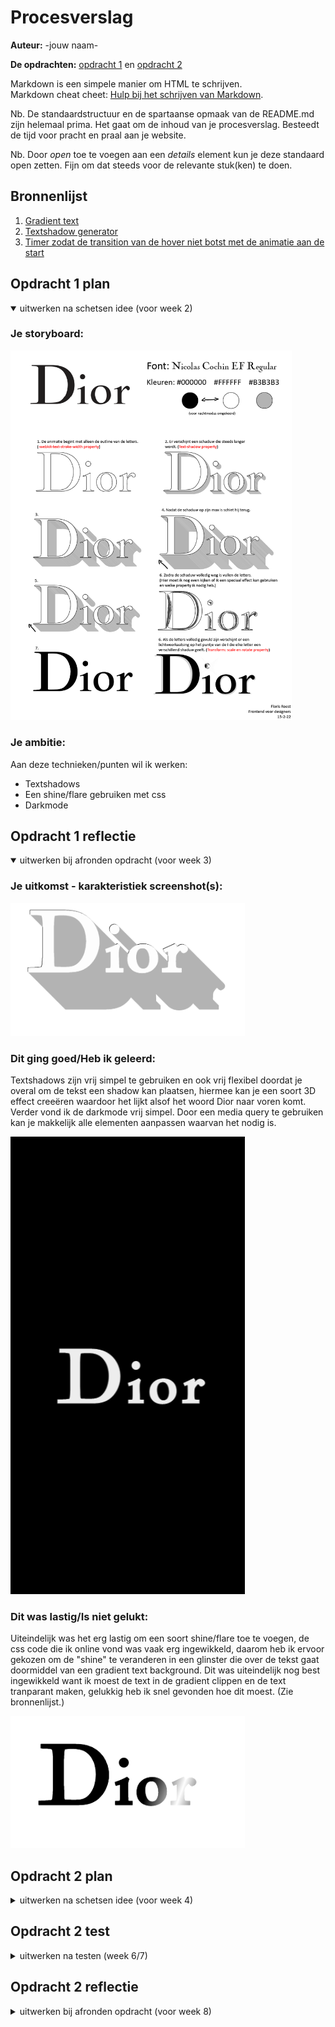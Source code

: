 # Procesverslag
**Auteur:** -jouw naam-

**De opdrachten:** [opdracht 1](opdracht1/index.html) en [opdracht 2](opdracht2/index.html)


Markdown is een simpele manier om HTML te schrijven.  
Markdown cheat cheet: [Hulp bij het schrijven van Markdown](https://github.com/adam-p/markdown-here/wiki/Markdown-Cheatsheet).

Nb. De standaardstructuur en de spartaanse opmaak van de README.md zijn helemaal prima. Het gaat om de inhoud van je procesverslag. Besteedt de tijd voor pracht en praal aan je website.

Nb. Door *open* toe te voegen aan een *details* element kun je deze standaard open zetten. Fijn om dat steeds voor de relevante stuk(ken) te doen.



## Bronnenlijst
  1. <a href="https://cssgradient.io/blog/css-gradient-text/">Gradient text</a>
  2. <a href="https://traverstodd.com/css3-rgba-long-shadow-generator/">Textshadow generator</a>
  3. <a href="https://www.w3schools.com/jsref/met_win_settimeout.asp">Timer zodat de transition van de hover niet botst met de animatie aan de start</a>



## Opdracht 1 plan

<details open>
  <summary>uitwerken na schetsen idee (voor week 2)</summary>


  ### Je storyboard:
  <img src="readme-images/Storyboard.png" width="450px" alt="storyboard voor opdracht 1">


  ### Je ambitie: 
  Aan deze technieken/punten wil ik werken:
  - Textshadows
  - Een shine/flare gebruiken met css
  - Darkmode
 
</details>



## Opdracht 1 reflectie

<details open>
  <summary>uitwerken bij afronden opdracht (voor week 3)</summary>


  ### Je uitkomst - karakteristiek screenshot(s):
  <img src="readme-images/dior3.png" width="375px" alt="uitomst opdracht 1">


  ### Dit ging goed/Heb ik geleerd: 
  Textshadows zijn vrij simpel te gebruiken en ook vrij flexibel doordat je overal om de tekst een shadow kan plaatsen, hiermee kan je een soort 3D effect creeëren waardoor het lijkt alsof het woord Dior naar voren komt.
  Verder vond ik de darkmode vrij simpel. Door een media query te gebruiken kan je makkelijk alle elementen aanpassen waarvan het nodig is.

  <img src="readme-images/dior.png" width="375px" alt="top">


  ### Dit was lastig/Is niet gelukt:
  Uiteindelijk was het erg lastig om een soort shine/flare toe te voegen, de css code die ik online vond was vaak erg ingewikkeld, daarom heb ik ervoor gekozen om de "shine" te veranderen in een glinster die over de tekst gaat doormiddel van een gradient text background. Dit was uiteindelijk nog best ingewikkeld want ik moest de text in de gradient clippen en de text tranparant maken, gelukkig heb ik snel gevonden hoe dit moest. (Zie bronnenlijst.)

  <img src="readme-images/dior2.png" width="375px" alt="bummer">
</details>



## Opdracht 2 plan

<details>
  <summary>uitwerken na schetsen idee (voor week 4)</summary>


  ### Je ontwerp:
  <img src="readme-images/dummy-plaatje.svg" width="375px" alt="ontwerp opdracht 2">


  ### Je ambitie: 
  Aan deze technieken/punten wil ik werken:
  - punt 1
  - punt 2
  - nog een punt
  - ...
</details>



## Opdracht 2 test

<details>
  <summary>uitwerken na testen (week 6/7)</summary>

  Neem minimaal 5 bevindingen op:



  ### Bevinding 1:
  Omschrijving van wat er nog niet orde was (tekst en afbeeding(en)).

  #### oplossing:
  Beschrijving hoe je het hebt hebt opgelost of als het niet gelukt is hoe je het zou oplossen (tekst en afbeeding(en)).



  ### Bevinding 2:
  Omschrijving van wat er nog niet orde was (tekst en afbeeding(en)).

  #### oplossing:
  Beschrijving hoe je het hebt hebt opgelost of als het niet gelukt is hoe je het zou oplossen (tekst en afbeeding(en)).



  ### Bevinding 3:
  ...
</details>



## Opdracht 2 reflectie

<details>
  <summary>uitwerken bij afronden opdracht (voor week 8)</summary>

  ### Je uitkomst - karakteristiek screenshot(s):
  <img src="readme-images/dummy-plaatje.svg" width="375px" alt="uitkomst opdracht 2">


  ### Dit ging goed/Heb ik geleerd: 
  Korte omschrijving met plaatje(s)

  <img src="readme-images/dummy-plaatje.svg" width="375px" alt="top">


  ### Dit was lastig/Is niet gelukt:
  Korte omschrijving met plaatje(s)

  <img src="readme-images/dummy-plaatje.svg" width="375px" alt="bummer">
</details>
